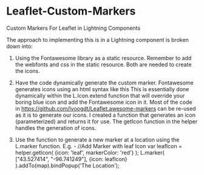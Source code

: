 # Leaflet-Custom-Markers
Custom Markers For Leaflet in Lightning Components

The approach to implementing this is in a Lightning component is broken down into:

1. Using the Fontawesome library as a static resource. Remember to add the webfonts and css in the static resource. Both are needed to create the icons.

2. Have the code dynamically generate the custom marker. Fontawesome generates icons using an html syntax like this
<i class="fas fa-user"></i>
This is essentially done dynamically within the L.Icon.extend function that will override your boring blue icon and add the Fontawesome icon in it. Most of the code in https://github.com/lvoogdt/Leaflet.awesome-markers can be re-used as it is to generate our icons. I created a function that generates an icon (parameterized) and returns it for use. The getIcon function in the helper handles the generation of icons.

3. Use the function to generate a new marker at a location using the L.marker function. E.g. -
//Add Marker with leaf Icon
var leafIcon = helper.getIcon(
      {icon: 'leaf',
      markerColor: 'red'}
);
L.marker(
      ["43.527414", "-96.741249"], 
      {icon: leafIcon}
).addTo(map).bindPopup('The Location');
